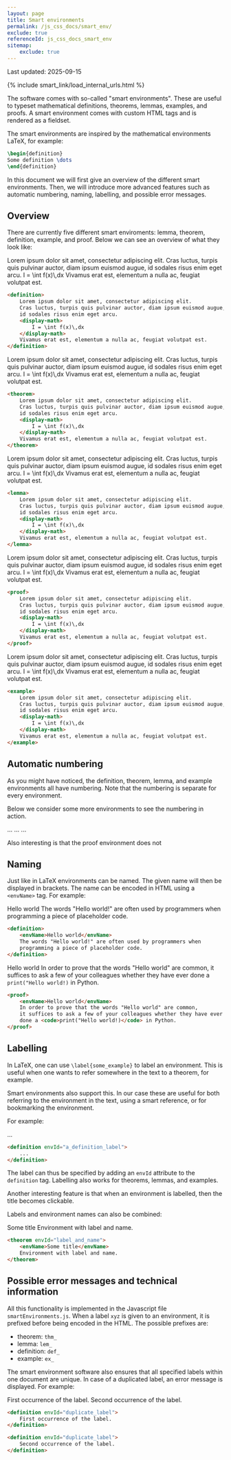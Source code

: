 ```yaml
---
layout: page
title: Smart environments
permalink: /js_css_docs/smart_env/
exclude: true
referenceId: js_css_docs_smart_env
sitemap:
    exclude: true
---
```


Last updated: 2025-09-15

<div>
{% include smart_link/load_internal_urls.html %}
</div>

The software comes with so-called "smart environments". These are useful to typeset mathematical definitions, theorems, lemmas, examples, and proofs. A smart environment comes with custom HTML tags and is rendered as a <smart-link linkType="int" linkId="js_css_docs_fieldsets">fieldset</smart-link>. 

The smart environments are inspired by the mathematical environments LaTeX, for example:
```latex
\begin{definition}
Some definition \dots
\end{definition}
```

In this document we will first give an overview of the different smart environments. Then, we will introduce more advanced features such as automatic numbering, naming, labelling, and possible error messages.

## Overview

There are currently five different smart enviroments: lemma, theorem, definition, example, and proof. Below we can see an overview of what they look like:

<definition>
    Lorem ipsum dolor sit amet, consectetur adipiscing elit. Cras luctus, turpis quis pulvinar auctor, diam ipsum euismod augue, id sodales risus enim eget arcu.
    <display-math>
        I = \int f(x)\,dx
    </display-math>
    Vivamus erat est, elementum a nulla ac, feugiat volutpat est.
</definition>

```html
<definition>
    Lorem ipsum dolor sit amet, consectetur adipiscing elit. 
    Cras luctus, turpis quis pulvinar auctor, diam ipsum euismod augue, 
    id sodales risus enim eget arcu.
    <display-math>
        I = \int f(x)\,dx
    </display-math>
    Vivamus erat est, elementum a nulla ac, feugiat volutpat est.
</definition>
```

<theorem>
    Lorem ipsum dolor sit amet, consectetur adipiscing elit. Cras luctus, turpis quis pulvinar auctor, diam ipsum euismod augue, id sodales risus enim eget arcu.
    <display-math>
        I = \int f(x)\,dx
    </display-math>
    Vivamus erat est, elementum a nulla ac, feugiat volutpat est.
</theorem>

```html
<theorem>
    Lorem ipsum dolor sit amet, consectetur adipiscing elit. 
    Cras luctus, turpis quis pulvinar auctor, diam ipsum euismod augue, 
    id sodales risus enim eget arcu.
    <display-math>
        I = \int f(x)\,dx
    </display-math>
    Vivamus erat est, elementum a nulla ac, feugiat volutpat est.
</theorem>
```

<lemma>
    Lorem ipsum dolor sit amet, consectetur adipiscing elit. Cras luctus, turpis quis pulvinar auctor, diam ipsum euismod augue, id sodales risus enim eget arcu.
    <display-math>
        I = \int f(x)\,dx
    </display-math>
    Vivamus erat est, elementum a nulla ac, feugiat volutpat est.
</lemma>

```html
<lemma>
    Lorem ipsum dolor sit amet, consectetur adipiscing elit. 
    Cras luctus, turpis quis pulvinar auctor, diam ipsum euismod augue, 
    id sodales risus enim eget arcu.
    <display-math>
        I = \int f(x)\,dx
    </display-math>
    Vivamus erat est, elementum a nulla ac, feugiat volutpat est.
</lemma>
```

<proof>
    Lorem ipsum dolor sit amet, consectetur adipiscing elit. Cras luctus, turpis quis pulvinar auctor, diam ipsum euismod augue, id sodales risus enim eget arcu.
    <display-math>
        I = \int f(x)\,dx
    </display-math>
    Vivamus erat est, elementum a nulla ac, feugiat volutpat est.
</proof>

```html
<proof>
    Lorem ipsum dolor sit amet, consectetur adipiscing elit. 
    Cras luctus, turpis quis pulvinar auctor, diam ipsum euismod augue, 
    id sodales risus enim eget arcu.
    <display-math>
        I = \int f(x)\,dx
    </display-math>
    Vivamus erat est, elementum a nulla ac, feugiat volutpat est.
</proof>
```

<example>
    Lorem ipsum dolor sit amet, consectetur adipiscing elit. 
    Cras luctus, turpis quis pulvinar auctor, diam ipsum euismod augue, 
    id sodales risus enim eget arcu.
    <display-math>
        I = \int f(x)\,dx
    </display-math>
    Vivamus erat est, elementum a nulla ac, feugiat volutpat est.
</example>

```html
<example>
    Lorem ipsum dolor sit amet, consectetur adipiscing elit. 
    Cras luctus, turpis quis pulvinar auctor, diam ipsum euismod augue, 
    id sodales risus enim eget arcu.
    <display-math>
        I = \int f(x)\,dx
    </display-math>
    Vivamus erat est, elementum a nulla ac, feugiat volutpat est.
</example>
```


## Automatic numbering

As you might have noticed, the definition, theorem, lemma, and example environments all have numbering. Note that the numbering is separate for every environment.

Below we consider some more environments to see the numbering in action.


<lemma>
    ...
</lemma>

<lemma>
    ...
</lemma>

<definition>
    ...
</definition>

Also interesting is that the proof environment does not 

<proof>
</proof>

<proof>
</proof>


## Naming

Just like in LaTeX environments can be named. The given name will then be displayed in brackets. The name can be encoded in HTML using a `<envName>` tag. For example:

<definition>
    <envName>Hello world</envName>
    The words "Hello world!" are often used by programmers when 
    programming a piece of placeholder code.
</definition>

```html
<definition>
    <envName>Hello world</envName>
    The words "Hello world!" are often used by programmers when 
    programming a piece of placeholder code.
</definition>
```

<proof>
    <envName>Hello world</envName>
    In order to prove that the words "Hello world" are common, 
    it suffices to ask a few of your colleagues whether they have ever 
    done a <code>print("Hello world!)</code> in Python.
</proof>

```html
<proof>
    <envName>Hello world</envName>
    In order to prove that the words "Hello world" are common, 
    it suffices to ask a few of your colleagues whether they have ever 
    done a <code>print("Hello world!)</code> in Python.
</proof>
```

## Labelling

In LaTeX, one can use `\label{some_example}` to label an environment. This is useful when one wants to refer somewhere in the text to a theorem, for example.

Smart environments also support this. In our case these are useful for both referring to the environment in the text, using a smart reference, or for bookmarking the environment.

For example:

<definition envId="a_definition_label">
    ...
</definition>

```html
<definition envId="a_definition_label">
    ...
</definition>
```

The label can thus be specified by adding an `envId` attribute to the `definition` tag. Labelling also works for theorems, lemmas, and examples.

Another interesting feature is that when an environment is labelled, then the title becomes clickable. 

Labels and environment names can also be combined:

<theorem envId="label_and_name">
    <envName>Some title</envName>
    Environment with label and name.
</theorem>

```html
<theorem envId="label_and_name">
    <envName>Some title</envName>
    Environment with label and name.
</theorem>
```

## Possible error messages and technical information

All this functionality is implemented in the Javascript file `smartEnvironments.js`. When a label `xyz` is given to an environment, it is prefixed before being encoded in the HTML. The possible prefixes are:
- theorem: `thm_`
- lemma: `lem_`
- definition: `def_`
- example: `ex_`

The smart environment software also ensures that all specified labels within one document are unique. In case of a duplicated label, an error message is displayed. For example:

<definition envId="duplicate_label">
    First occurrence of the label.
</definition>

<definition envId="duplicate_label">
    Second occurrence of the label.
</definition>

```html
<definition envId="duplicate_label">
    First occurrence of the label.
</definition>

<definition envId="duplicate_label">
    Second occurrence of the label.
</definition>
```

